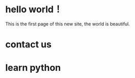 # hello world！
This is the first page of this new site, the world is beautiful.

# contact us

# learn python
